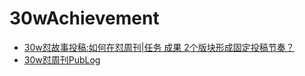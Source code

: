 # 30wAchievement

- [30w怼故事投稿:如何在怼周刊|任务 成果 2个版块形成固定投稿节奏？](https://github.com/DebugUself/du4proto/issues/283)
- [30w怼周刊PubLog](https://github.com/DebugUself/du4proto/blob/zsy/DUW/30wPubLog.md)